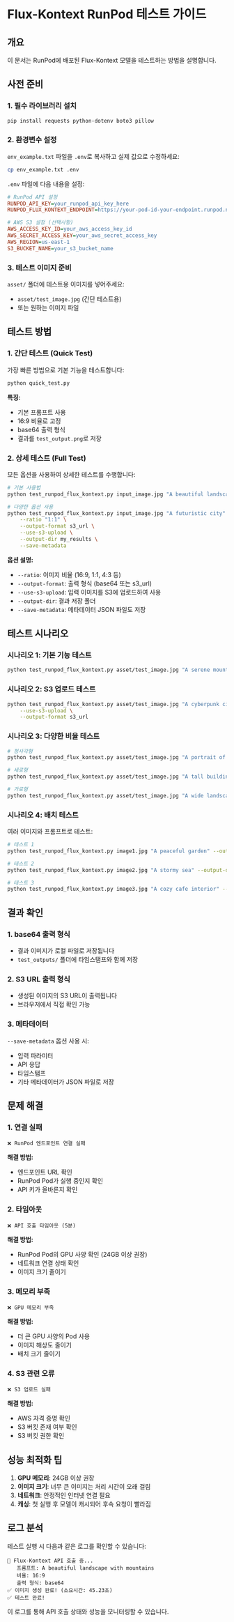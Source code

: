 # Flux-Kontext RunPod 테스트 가이드

## 개요
이 문서는 RunPod에 배포된 Flux-Kontext 모델을 테스트하는 방법을 설명합니다.

## 사전 준비

### 1. 필수 라이브러리 설치
```bash
pip install requests python-dotenv boto3 pillow
```

### 2. 환경변수 설정
`env_example.txt` 파일을 `.env`로 복사하고 실제 값으로 수정하세요:

```bash
cp env_example.txt .env
```

`.env` 파일에 다음 내용을 설정:
```ini
# RunPod API 설정
RUNPOD_API_KEY=your_runpod_api_key_here
RUNPOD_FLUX_KONTEXT_ENDPOINT=https://your-pod-id-your-endpoint.runpod.net

# AWS S3 설정 (선택사항)
AWS_ACCESS_KEY_ID=your_aws_access_key_id
AWS_SECRET_ACCESS_KEY=your_aws_secret_access_key
AWS_REGION=us-east-1
S3_BUCKET_NAME=your_s3_bucket_name
```

### 3. 테스트 이미지 준비
`asset/` 폴더에 테스트용 이미지를 넣어주세요:
- `asset/test_image.jpg` (간단 테스트용)
- 또는 원하는 이미지 파일

## 테스트 방법

### 1. 간단 테스트 (Quick Test)
가장 빠른 방법으로 기본 기능을 테스트합니다:

```bash
python quick_test.py
```

**특징:**
- 기본 프롬프트 사용
- 16:9 비율로 고정
- base64 출력 형식
- 결과를 `test_output.png`로 저장

### 2. 상세 테스트 (Full Test)
모든 옵션을 사용하여 상세한 테스트를 수행합니다:

```bash
# 기본 사용법
python test_runpod_flux_kontext.py input_image.jpg "A beautiful landscape"

# 다양한 옵션 사용
python test_runpod_flux_kontext.py input_image.jpg "A futuristic city" \
    --ratio "1:1" \
    --output-format s3_url \
    --use-s3-upload \
    --output-dir my_results \
    --save-metadata
```

**옵션 설명:**
- `--ratio`: 이미지 비율 (16:9, 1:1, 4:3 등)
- `--output-format`: 출력 형식 (base64 또는 s3_url)
- `--use-s3-upload`: 입력 이미지를 S3에 업로드하여 사용
- `--output-dir`: 결과 저장 폴더
- `--save-metadata`: 메타데이터 JSON 파일도 저장

## 테스트 시나리오

### 시나리오 1: 기본 기능 테스트
```bash
python test_runpod_flux_kontext.py asset/test_image.jpg "A serene mountain landscape"
```

### 시나리오 2: S3 업로드 테스트
```bash
python test_runpod_flux_kontext.py asset/test_image.jpg "A cyberpunk city" \
    --use-s3-upload \
    --output-format s3_url
```

### 시나리오 3: 다양한 비율 테스트
```bash
# 정사각형
python test_runpod_flux_kontext.py asset/test_image.jpg "A portrait of a cat" --ratio "1:1"

# 세로형
python test_runpod_flux_kontext.py asset/test_image.jpg "A tall building" --ratio "9:16"

# 가로형
python test_runpod_flux_kontext.py asset/test_image.jpg "A wide landscape" --ratio "21:9"
```

### 시나리오 4: 배치 테스트
여러 이미지와 프롬프트로 테스트:

```bash
# 테스트 1
python test_runpod_flux_kontext.py image1.jpg "A peaceful garden" --output-dir batch_test

# 테스트 2
python test_runpod_flux_kontext.py image2.jpg "A stormy sea" --output-dir batch_test

# 테스트 3
python test_runpod_flux_kontext.py image3.jpg "A cozy cafe interior" --output-dir batch_test
```

## 결과 확인

### 1. base64 출력 형식
- 결과 이미지가 로컬 파일로 저장됩니다
- `test_outputs/` 폴더에 타임스탬프와 함께 저장

### 2. S3 URL 출력 형식
- 생성된 이미지의 S3 URL이 출력됩니다
- 브라우저에서 직접 확인 가능

### 3. 메타데이터
`--save-metadata` 옵션 사용 시:
- 입력 파라미터
- API 응답
- 타임스탬프
- 기타 메타데이터가 JSON 파일로 저장

## 문제 해결

### 1. 연결 실패
```
❌ RunPod 엔드포인트 연결 실패
```
**해결 방법:**
- 엔드포인트 URL 확인
- RunPod Pod가 실행 중인지 확인
- API 키가 올바른지 확인

### 2. 타임아웃
```
❌ API 호출 타임아웃 (5분)
```
**해결 방법:**
- RunPod Pod의 GPU 사양 확인 (24GB 이상 권장)
- 네트워크 연결 상태 확인
- 이미지 크기 줄이기

### 3. 메모리 부족
```
❌ GPU 메모리 부족
```
**해결 방법:**
- 더 큰 GPU 사양의 Pod 사용
- 이미지 해상도 줄이기
- 배치 크기 줄이기

### 4. S3 관련 오류
```
❌ S3 업로드 실패
```
**해결 방법:**
- AWS 자격 증명 확인
- S3 버킷 존재 여부 확인
- S3 버킷 권한 확인

## 성능 최적화 팁

1. **GPU 메모리**: 24GB 이상 권장
2. **이미지 크기**: 너무 큰 이미지는 처리 시간이 오래 걸림
3. **네트워크**: 안정적인 인터넷 연결 필요
4. **캐싱**: 첫 실행 후 모델이 캐시되어 후속 요청이 빨라짐

## 로그 분석

테스트 실행 시 다음과 같은 로그를 확인할 수 있습니다:

```
🚀 Flux-Kontext API 호출 중...
   프롬프트: A beautiful landscape with mountains
   비율: 16:9
   출력 형식: base64
✅ 이미지 생성 완료! (소요시간: 45.23초)
✅ 테스트 완료!
```

이 로그를 통해 API 호출 상태와 성능을 모니터링할 수 있습니다.
